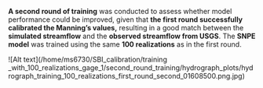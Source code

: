 **A second round of training** was conducted to assess whether model performance could be improved, given that **the first round successfully calibrated the Manning’s values,** resulting in a good match between the **simulated streamflow** and the **observed streamflow from USGS**. The **SNPE model** was trained using the same **100 realizations** as in the first round. 

![Alt text](/home/ms6730/SBI_calibration/training _with_100_realizations_gage_1/second_round_training/hydrograph_plots/hydrograph_training_100_realizations_first_round_second_01608500.png.jpg)
